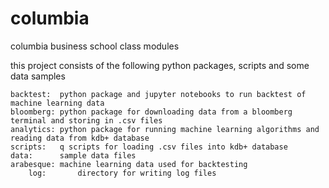 # columbia
columbia business school class modules

this project consists of the following python packages, scripts and some data samples

	backtest:  python package and jupyter notebooks to run backtest of machine learning data 
	bloomberg: python package for downloading data from a bloomberg terminal and storing in .csv files
	analytics: python package for running machine learning algorithms and reading data from kdb+ database
	scripts:   q scripts for loading .csv files into kdb+ database
	data:      sample data files
	arabesque: machine learning data used for backtesting
        log:       directory for writing log files

